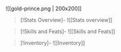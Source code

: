 ![[gold-prince.png | 200x200]]

> [!Stats Overview]-
> ![[Stats overview]]

> [!Skills and Feats]-
> ![[Skills and Feats]]

> [!inventory]-
> ![[Inventory]]